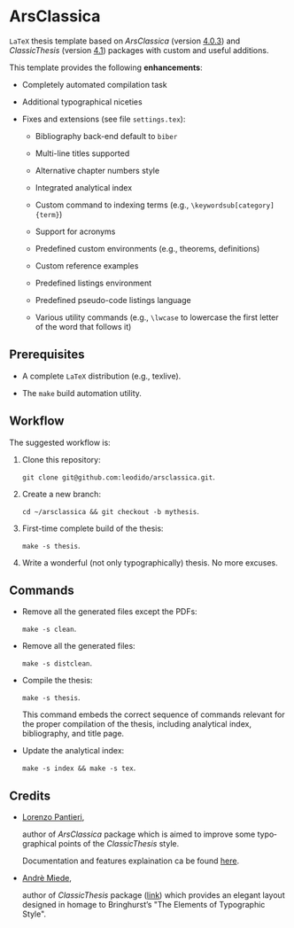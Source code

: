 # ArsClassica

`LaTeX` thesis template based on *ArsClassica* (version [4.0.3](http://www.ctan.org/pkg/arsclassica)) and *ClassicThesis* (version [4.1](http://www.ctan.org/pkg/classicthesis)) packages with custom and useful additions. 

This template provides the following **enhancements**:

- Completely automated compilation task

- Additional typographical niceties

- Fixes and extensions (see file `settings.tex`):

	- Bibliography back-end default to `biber`

    - Multi-line titles supported

    - Alternative chapter numbers style

    - Integrated analytical index

    - Custom command to indexing terms (e.g., `\keywordsub[category]{term}`)

    - Support for acronyms

    - Predefined custom environments (e.g., theorems, definitions)

    - Custom reference examples

    - Predefined listings environment

    - Predefined pseudo-code listings language

    - Various utility commands (e.g., `\lwcase` to lowercase the first letter of the word that follows it)

## Prerequisites

- A complete `LaTeX` distribution (e.g., texlive).

- The `make` build automation utility.

## Workflow

The suggested workflow is:

1. Clone this repository:

    `git clone git@github.com:leodido/arsclassica.git`.

2. Create a new branch:

    `cd ~/arsclassica && git checkout -b mythesis`.

3. First-time complete build of the thesis:

    `make -s thesis`.

4. Write a wonderful (not only typographically) thesis. No more excuses.

## Commands

* Remove all the generated files except the PDFs:

    `make -s clean`.

* Remove all the generated files:

    `make -s distclean`.

* Compile the thesis:

    `make -s thesis`.

    This command embeds the correct sequence of commands relevant for the proper compilation of the thesis, including analytical index, bibliography, and title page.

* Update the analytical index:

    `make -s index && make -s tex`.

## Credits

* [Lorenzo Pantieri](http://www.lorenzopantieri.net),

    author of *ArsClassica* package which is aimed to improve some ty­po­graph­i­cal points of the *Clas­sicTh­e­sis* style.

    Documentation and features explaination ca be found [here](http://ftp.uniroma2.it/TeX/macros/latex/contrib/arsclassica/ArsClassica.pdf).

* [Andrè Miede](http://www.ctan.org/author/miede),
    
    author of *ClassicThesis* package ([link](http://ctan.mirror.garr.it/mirrors/CTAN/macros/latex/contrib/classicthesis/ClassicThesis.pdf)) which pro­vides an el­e­gant lay­out de­signed in homage to Bringhurst’s "The Ele­ments of Ty­po­graphic Style".
